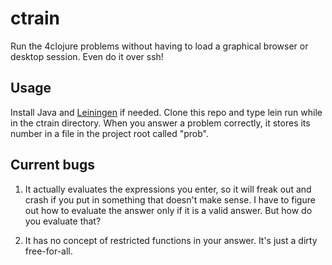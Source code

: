 # ctrain

Run the 4clojure problems without having to load a graphical browser or desktop session. Even do it over ssh!

## Usage

Install Java and [Leiningen](https://leiningen.org/) if needed. Clone this repo and type lein run while in the ctrain directory.
When you answer a problem correctly, it stores its number in a file in the project root called "prob".

## Current bugs

1. It actually evaluates the expressions you enter, so it will freak out and crash if you put in something that doesn't make sense. I have to figure out how to evaluate the answer only if it is a valid answer. But how do you evaluate that?

2. It has no concept of restricted functions in your answer. It's just a dirty free-for-all.
